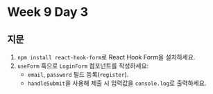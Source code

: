 # Week 9 Day 3

## 지문

1. `npm install react-hook-form`로 React Hook Form을 설치하세요.  
2. `useForm` 훅으로 `LoginForm` 컴포넌트를 작성하세요:  
   - `email`, `password` 필드 등록(`register`).  
   - `handleSubmit`을 사용해 제출 시 입력값을 `console.log`로 출력하세요.
